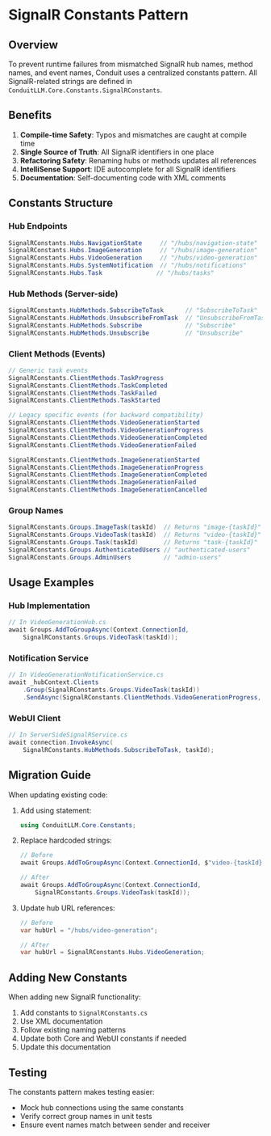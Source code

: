 # SignalR Constants Pattern

## Overview

To prevent runtime failures from mismatched SignalR hub names, method names, and event names, Conduit uses a centralized constants pattern. All SignalR-related strings are defined in `ConduitLLM.Core.Constants.SignalRConstants`.

## Benefits

1. **Compile-time Safety**: Typos and mismatches are caught at compile time
2. **Single Source of Truth**: All SignalR identifiers in one place
3. **Refactoring Safety**: Renaming hubs or methods updates all references
4. **IntelliSense Support**: IDE autocomplete for all SignalR identifiers
5. **Documentation**: Self-documenting code with XML comments

## Constants Structure

### Hub Endpoints
```csharp
SignalRConstants.Hubs.NavigationState     // "/hubs/navigation-state"
SignalRConstants.Hubs.ImageGeneration     // "/hubs/image-generation"
SignalRConstants.Hubs.VideoGeneration     // "/hubs/video-generation"
SignalRConstants.Hubs.SystemNotification  // "/hubs/notifications"
SignalRConstants.Hubs.Task               // "/hubs/tasks"
```

### Hub Methods (Server-side)
```csharp
SignalRConstants.HubMethods.SubscribeToTask      // "SubscribeToTask"
SignalRConstants.HubMethods.UnsubscribeFromTask  // "UnsubscribeFromTask"
SignalRConstants.HubMethods.Subscribe            // "Subscribe"
SignalRConstants.HubMethods.Unsubscribe          // "Unsubscribe"
```

### Client Methods (Events)
```csharp
// Generic task events
SignalRConstants.ClientMethods.TaskProgress
SignalRConstants.ClientMethods.TaskCompleted
SignalRConstants.ClientMethods.TaskFailed
SignalRConstants.ClientMethods.TaskStarted

// Legacy specific events (for backward compatibility)
SignalRConstants.ClientMethods.VideoGenerationStarted
SignalRConstants.ClientMethods.VideoGenerationProgress
SignalRConstants.ClientMethods.VideoGenerationCompleted
SignalRConstants.ClientMethods.VideoGenerationFailed

SignalRConstants.ClientMethods.ImageGenerationStarted
SignalRConstants.ClientMethods.ImageGenerationProgress
SignalRConstants.ClientMethods.ImageGenerationCompleted
SignalRConstants.ClientMethods.ImageGenerationFailed
SignalRConstants.ClientMethods.ImageGenerationCancelled
```

### Group Names
```csharp
SignalRConstants.Groups.ImageTask(taskId)  // Returns "image-{taskId}"
SignalRConstants.Groups.VideoTask(taskId)  // Returns "video-{taskId}"
SignalRConstants.Groups.Task(taskId)       // Returns "task-{taskId}"
SignalRConstants.Groups.AuthenticatedUsers // "authenticated-users"
SignalRConstants.Groups.AdminUsers         // "admin-users"
```

## Usage Examples

### Hub Implementation
```csharp
// In VideoGenerationHub.cs
await Groups.AddToGroupAsync(Context.ConnectionId, 
    SignalRConstants.Groups.VideoTask(taskId));
```

### Notification Service
```csharp
// In VideoGenerationNotificationService.cs
await _hubContext.Clients
    .Group(SignalRConstants.Groups.VideoTask(taskId))
    .SendAsync(SignalRConstants.ClientMethods.VideoGenerationProgress, data);
```

### WebUI Client
```csharp
// In ServerSideSignalRService.cs
await connection.InvokeAsync(
    SignalRConstants.HubMethods.SubscribeToTask, taskId);
```

## Migration Guide

When updating existing code:

1. Add using statement:
   ```csharp
   using ConduitLLM.Core.Constants;
   ```

2. Replace hardcoded strings:
   ```csharp
   // Before
   await Groups.AddToGroupAsync(Context.ConnectionId, $"video-{taskId}");
   
   // After
   await Groups.AddToGroupAsync(Context.ConnectionId, 
       SignalRConstants.Groups.VideoTask(taskId));
   ```

3. Update hub URL references:
   ```csharp
   // Before
   var hubUrl = "/hubs/video-generation";
   
   // After
   var hubUrl = SignalRConstants.Hubs.VideoGeneration;
   ```

## Adding New Constants

When adding new SignalR functionality:

1. Add constants to `SignalRConstants.cs`
2. Use XML documentation
3. Follow existing naming patterns
4. Update both Core and WebUI constants if needed
5. Update this documentation

## Testing

The constants pattern makes testing easier:
- Mock hub connections using the same constants
- Verify correct group names in unit tests
- Ensure event names match between sender and receiver